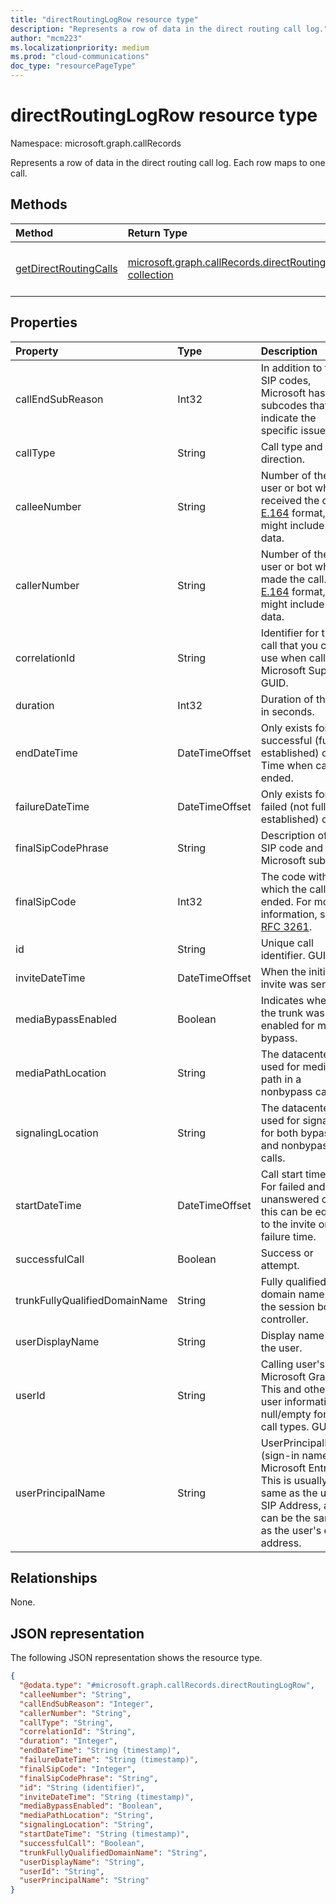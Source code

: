 ```yaml
---
title: "directRoutingLogRow resource type"
description: "Represents a row of data in the direct routing call log."
author: "mcm223"
ms.localizationpriority: medium
ms.prod: "cloud-communications"
doc_type: "resourcePageType"
---
```


# directRoutingLogRow resource type

Namespace: microsoft.graph.callRecords

Represents a row of data in the direct routing call log. Each row maps to one call.

## Methods

| Method       | Return Type | Description |
|:-------------|:------------|:------------|
| [getDirectRoutingCalls](../api/callrecords-callrecord-getdirectroutingcalls.md) | [microsoft.graph.callRecords.directRoutingLogRow collection](callrecords-directroutinglogrow.md)| List **directRoutingLogRow** objects for a call record. |

## Properties

|Property|Type|Description|
|:---|:---|:---|
|callEndSubReason|Int32| In addition to the SIP codes, Microsoft has subcodes that indicate the specific issue.|
|callType|String| Call type and direction.|
|calleeNumber|String| Number of the user or bot who received the call. [E.164](https://en.wikipedia.org/wiki/E.164) format, but might include other data.|
|callerNumber|String| Number of the user or bot who made the call. [E.164](https://en.wikipedia.org/wiki/E.164) format, but might include other data.|
|correlationId|String|Identifier for the call that you can use when calling Microsoft Support. GUID.|
|duration|Int32| Duration of the call in seconds.|
|endDateTime|DateTimeOffset| Only exists for successful (fully established) calls. Time when call ended.|
|failureDateTime|DateTimeOffset| Only exists for failed (not fully established) calls.|
|finalSipCodePhrase|String| Description of the SIP code and Microsoft subcode.|
|finalSipCode|Int32| The code with which the call ended. For more information, see [RFC 3261](https://tools.ietf.org/html/rfc3261).|
|id|String|Unique call identifier. GUID.|
|inviteDateTime|DateTimeOffset| When the initial invite was sent.|
|mediaBypassEnabled|Boolean| Indicates whether the trunk was enabled for media bypass.|
|mediaPathLocation|String| The datacenter used for media path in a nonbypass call.|
|signalingLocation|String| The datacenter used for signaling for both bypass and nonbypass calls.|
|startDateTime|DateTimeOffset|Call start time.<br/>For failed and unanswered calls, this can be equal to the invite or failure time.|
|successfulCall|Boolean| Success or attempt.|
|trunkFullyQualifiedDomainName|String| Fully qualified domain name of the session border controller.|
|userDisplayName|String|Display name of the user.|
|userId|String|Calling user's ID in Microsoft Graph. This and other user information is null/empty for bot call types. GUID.|
|userPrincipalName|String|UserPrincipalName (sign-in name) in Microsoft Entra ID. This is usually the same as the user's SIP Address, and can be the same as the user's email address.|

## Relationships

None.

## JSON representation

The following JSON representation shows the resource type.
<!-- {
  "blockType": "resource",
  "@odata.type": "microsoft.graph.callRecords.directRoutingLogRow",
  "keyProperty": "id"
}
-->

``` json
{
  "@odata.type": "#microsoft.graph.callRecords.directRoutingLogRow",
  "calleeNumber": "String",
  "callEndSubReason": "Integer",
  "callerNumber": "String",
  "callType": "String",
  "correlationId": "String",
  "duration": "Integer",
  "endDateTime": "String (timestamp)",
  "failureDateTime": "String (timestamp)",
  "finalSipCode": "Integer",
  "finalSipCodePhrase": "String",
  "id": "String (identifier)",
  "inviteDateTime": "String (timestamp)",
  "mediaBypassEnabled": "Boolean",
  "mediaPathLocation": "String",
  "signalingLocation": "String",
  "startDateTime": "String (timestamp)",
  "successfulCall": "Boolean",
  "trunkFullyQualifiedDomainName": "String",
  "userDisplayName": "String",
  "userId": "String",
  "userPrincipalName": "String"
}
```
